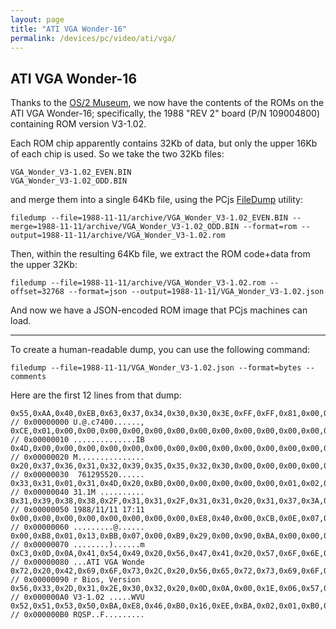 ```yaml
---
layout: page
title: "ATI VGA Wonder-16"
permalink: /devices/pc/video/ati/vga/
---
```


ATI VGA Wonder-16
---

Thanks to the [OS/2 Museum](http://www.os2museum.com/wp/so-this-actually-works/),
we now have the contents of the ROMs on the ATI VGA Wonder-16; specifically, the 1988 "REV 2" board (P/N 109004800)
containing ROM version V3-1.02.

Each ROM chip apparently contains 32Kb of data, but only the upper 16Kb of each chip is used.  So we take the two
32Kb files:

	VGA_Wonder_V3-1.02_EVEN.BIN
	VGA_Wonder_V3-1.02_ODD.BIN

and merge them into a single 64Kb file, using the PCjs [FileDump](/modules/filedump/) utility:

	filedump --file=1988-11-11/archive/VGA_Wonder_V3-1.02_EVEN.BIN --merge=1988-11-11/archive/VGA_Wonder_V3-1.02_ODD.BIN --format=rom --output=1988-11-11/archive/VGA_Wonder_V3-1.02.rom

Then, within the resulting 64Kb file, we extract the ROM code+data from the upper 32Kb:

	filedump --file=1988-11-11/archive/VGA_Wonder_V3-1.02.rom --offset=32768 --format=json --output=1988-11-11/VGA_Wonder_V3-1.02.json

And now we have a JSON-encoded ROM image that PCjs machines can load.

---

To create a human-readable dump, you can use the following command:

	filedump --file=1988-11-11/VGA_Wonder_V3-1.02.json --format=bytes --comments

Here are the first 12 lines from that dump:

	0x55,0xAA,0x40,0xEB,0x63,0x37,0x34,0x30,0x30,0x3E,0xFF,0xFF,0x81,0x00,0x88,0x2C, // 0x00000000 U.@.c7400......,
	0xCE,0x01,0x00,0x00,0x00,0x00,0x00,0x00,0x00,0x00,0x00,0x00,0x00,0x00,0x49,0x42, // 0x00000010 ..............IB
	0x4D,0x00,0x00,0x00,0x00,0x00,0x00,0x00,0x00,0x00,0x00,0x00,0x00,0x00,0x00,0x00, // 0x00000020 M...............
	0x20,0x37,0x36,0x31,0x32,0x39,0x35,0x35,0x32,0x30,0x00,0x00,0x00,0x00,0x00,0x00, // 0x00000030  761295520......
	0x33,0x31,0x01,0x31,0x4D,0x20,0xB0,0x00,0x00,0x00,0x00,0x00,0x01,0x02,0x00,0x00, // 0x00000040 31.1M ..........
	0x31,0x39,0x38,0x38,0x2F,0x31,0x31,0x2F,0x31,0x31,0x20,0x31,0x37,0x3A,0x31,0x31, // 0x00000050 1988/11/11 17:11
	0x00,0x00,0x00,0x00,0x00,0x00,0x00,0x00,0xE8,0x40,0x00,0xCB,0x0E,0x07,0xBD,0x81, // 0x00000060 .........@......
	0x00,0xB8,0x01,0x13,0xBB,0x07,0x00,0xB9,0x29,0x00,0x90,0xBA,0x00,0x00,0xCD,0x6D, // 0x00000070 ........)......m
	0xC3,0x0D,0x0A,0x41,0x54,0x49,0x20,0x56,0x47,0x41,0x20,0x57,0x6F,0x6E,0x64,0x65, // 0x00000080 ...ATI VGA Wonde
	0x72,0x20,0x42,0x69,0x6F,0x73,0x2C,0x20,0x56,0x65,0x72,0x73,0x69,0x6F,0x6E,0x20, // 0x00000090 r Bios, Version 
	0x56,0x33,0x2D,0x31,0x2E,0x30,0x32,0x20,0x0D,0x0A,0x00,0x1E,0x06,0x57,0x56,0x55, // 0x000000A0 V3-1.02 .....WVU
	0x52,0x51,0x53,0x50,0xBA,0xE8,0x46,0xB0,0x16,0xEE,0xBA,0x02,0x01,0xB0,0x01,0xEE, // 0x000000B0 RQSP..F.........
